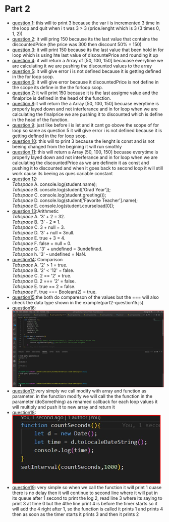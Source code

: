 # Part 2

- [question 1](/expose/part2-question1.js): this will to print 3 because the var i is incremented 3 time in the loop and quit when i t was 3 > 3 (price.lenght which is 3 (3 times 0, 1, 2))
- [question 2](/expose/part2-question2.js): it will pring 150 because its the last value that contains the discountedPrice (the price was 300 then discount 50% = 150)
- [question 3](/expose/part2-question3.js): it will print 150 because its the last value that been hold in for loop which is using hte last value of discountePrice and rounding it up
- [question 4](/expose/part2-question4.js): it will return a Array of [50, 100, 150] becauase everytime we are calculating it we are pushing the discounted values to the array
- [question 5](/expose/part2-question5.js): it will give error i is not defined because it is getting defined in the for loop scop.
- [question 6](/expose/part2-question6.js): it will give error because it discountedPrice is not define in the scope its define in the the forloop scop.
- [question 7](/expose/part2-question7.js): it will print 150 because it is the last assigme value and the finalprice is defined in the head of the function.
- [question 8](/expose/part2-question8.js):it will return the a Array [50, 100, 150] becuase everytime is properly layed down and not interferance and in for loop when we are calculating the finalprice we are pushing it to discounted which is define in the head of the function.
- [question 9](/expose/part2-question9.js): just like before i is let and it cant go obove the scope of for loop so same as question 5 it will give error i is not defined because it is getting defined in the for loop scop.
- [question 10](/expose/part2-question10.js): this will to print 3 because the lenght is const and is not beeing changed from the begining it will run smothly 
- [question 11](/expose/part2-question11.js): this will return a Array [50, 100, 150] becuase everytime is properly layed down and not interferance and in for loop when we are calculating the discountedPrice as we are definein it as const and pushing it to discounted and when it goes back to second loop it will still work cause its beeing as ques cariable constant
- [question 12](/expose/part2-question12.js): <br>
        *Tabspace* A. console.log(student.name);<br>
        *Tabspace* B. console.log(student['Grad Year']);<br>
        *Tabspace* C. console.log(student.greeting());<br>
        *Tabspace* D. console.log(student['Favorite Teacher'].name);<br>
        *Tabspace* E. console.log(student.courseload[0]);<br>
- [question 13](/expose/part2-question13.js):Arithmetic <br>
        *Tabspace* A. ‘3’ + 2 = 32.<br>
        *Tabspace* B. ‘3’ - 2 = 1.<br>
        *Tabspace* C. 3 + null = 3.<br>
        *Tabspace* D. ‘3’ + null = 3null.<br>
        *Tabspace* E. true + 3 = 4.<br>
        *Tabspace* F. false + null = 0.<br>
        *Tabspace* G. '3' + undefined = 3undefined.<br>
        *Tabspace* h. '3' - undefined = NaN.<br>
- [question14](part2-question14.js): Comparison <br> 
        *Tabspace* A. '2' > 1 = true.<br>
        *Tabspace* B. '2' < '12' = false.<br>
        *Tabspace* C. 2 == '2' = true.<br>
        *Tabspace* D. 2 === '2' = false.<br>
        *Tabspace* E. true == 2 = false.<br>
        *Tabspace* F. true === Boolean(2) = true.<br>
- [question15](part2-question15.js):the both do compareson of the values but the === will also check the data type shown in the example(part2-question15.js)<br>
- [question16](part2-question16.js): <br>![!img](sc-q16.jpg)<br>
- [question17](part2-question17.js):very simply we call modify with array and function as parameter. in the function modify we will call the the function in the parameter (doSomething) as renamed callback for each loop values it will multiply and push it to new array and return it<br>
- [question18](part2-question18.js): <br> ![!img](sc-q18.jpg)<br>
- [question19](part2-question19.js): very simple so when we call the function it will print 1 cuase there is no delay then it will continue to second line where it will put in its queue after 1 second to print the log 2, read line 3 where its saying to print 3 at time 0 but the 4the line print 4 is before the timer starts so it will add the 4 right after 1, so the function is called it prints 1 and prints 4 then as soon as the timer starts it prints 3 and then it prints 2 <br>
